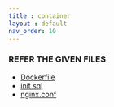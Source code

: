 ```yaml
---
title : container
layout : default
nav_order: 10
---
```


### REFER THE GIVEN FILES
- [Dockerfile](/about%20Dockerfile.md)
- [init.sql](/init-sql.md)
- [nginx.conf](/nginx-conf.md)